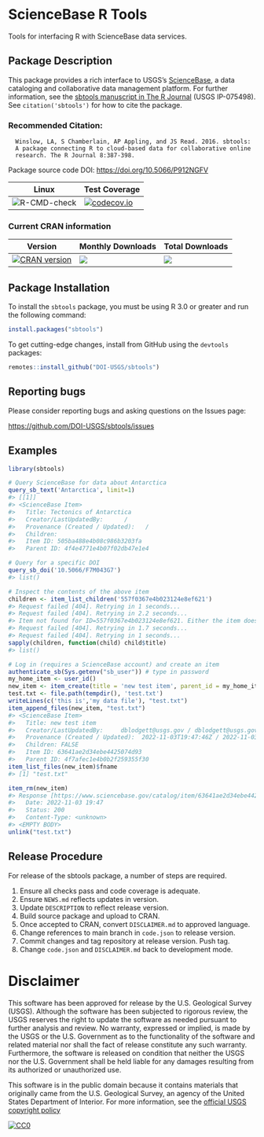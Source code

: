 
<!-- README.md is generated from README.Rmd. Please edit that file -->

# ScienceBase R Tools

Tools for interfacing R with ScienceBase data services.

## Package Description

This package provides a rich interface to USGS’s
[ScienceBase](https://www.sciencebase.gov/), a data cataloging and
collaborative data management platform. For further information, see the
[sbtools manuscript in The R
Journal](https://journal.r-project.org/archive/2016-1/winslow-chamberlain-appling-etal.pdf)
(USGS IP-075498). See `citation('sbtools')` for how to cite the package.

### Recommended Citation:

      Winslow, LA, S Chamberlain, AP Appling, and JS Read. 2016. sbtools: 
      A package connecting R to cloud-based data for collaborative online 
      research. The R Journal 8:387-398.

Package source code DOI: <https://doi.org/10.5066/P912NGFV>

| Linux                                                                             | Test Coverage                                                                                                                                |
|-----------------------------------------------------------------------------------|----------------------------------------------------------------------------------------------------------------------------------------------|
| ![R-CMD-check](https://github.com/doi-usgs/sbtools/workflows/R-CMD-check/badge.svg) | [![codecov.io](https://codecov.io/github/DOI-USGS/sbtools/coverage.svg?branch=master)](https://app.codecov.io/github/DOI-USGS/sbtools?branch=master) |

### Current CRAN information

| Version                                                                                                     | Monthly Downloads                                                                            | Total Downloads                                                                                          |
|-------------------------------------------------------------------------------------------------------------|----------------------------------------------------------------------------------------------|----------------------------------------------------------------------------------------------------------|
| [![CRAN version](https://www.r-pkg.org/badges/version/sbtools)](https://cran.r-project.org/package=sbtools) | [![](https://cranlogs.r-pkg.org/badges/sbtools)](https://cran.r-project.org/package=sbtools) | [![](https://cranlogs.r-pkg.org/badges/grand-total/sbtools)](https://cran.r-project.org/package=sbtools) |

## Package Installation

To install the `sbtools` package, you must be using R 3.0 or greater and
run the following command:

``` r
install.packages("sbtools")
```

To get cutting-edge changes, install from GitHub using the `devtools`
packages:

``` r
remotes::install_github("DOI-USGS/sbtools")
```

## Reporting bugs

Please consider reporting bugs and asking questions on the Issues page:

<https://github.com/DOI-USGS/sbtools/issues>

## Examples

``` r
library(sbtools)

# Query ScienceBase for data about Antarctica
query_sb_text('Antarctica', limit=1)
#> [[1]]
#> <ScienceBase Item> 
#>   Title: Tectonics of Antarctica
#>   Creator/LastUpdatedBy:      / 
#>   Provenance (Created / Updated):   / 
#>   Children: 
#>   Item ID: 505ba488e4b08c986b3203fa
#>   Parent ID: 4f4e4771e4b07f02db47e1e4

# Query for a specific DOI
query_sb_doi('10.5066/F7M043G7')
#> list()

# Inspect the contents of the above item
children <- item_list_children('557f0367e4b023124e8ef621')
#> Request failed [404]. Retrying in 1 seconds...
#> Request failed [404]. Retrying in 2.2 seconds...
#> Item not found for ID=557f0367e4b023124e8ef621. Either the item does not exist or the item is secured and requires authentication to access.FALSE
#> Request failed [404]. Retrying in 1.7 seconds...
#> Request failed [404]. Retrying in 1 seconds...
sapply(children, function(child) child$title)
#> list()

# Log in (requires a ScienceBase account) and create an item
authenticate_sb(Sys.getenv("sb_user")) # type in password
my_home_item <- user_id()
new_item <- item_create(title = 'new test item', parent_id = my_home_item)
test.txt <- file.path(tempdir(), 'test.txt')
writeLines(c('this is','my data file'), "test.txt")
item_append_files(new_item, "test.txt")
#> <ScienceBase Item> 
#>   Title: new test item
#>   Creator/LastUpdatedBy:     dblodgett@usgs.gov / dblodgett@usgs.gov
#>   Provenance (Created / Updated):  2022-11-03T19:47:46Z / 2022-11-03T19:47:48Z
#>   Children: FALSE
#>   Item ID: 63641ae2d34ebe4425074d93
#>   Parent ID: 4f7afec1e4b0b2f259355f30
item_list_files(new_item)$fname
#> [1] "test.txt"

item_rm(new_item)
#> Response [https://www.sciencebase.gov/catalog/item/63641ae2d34ebe4425074d93?format=json]
#>   Date: 2022-11-03 19:47
#>   Status: 200
#>   Content-Type: <unknown>
#> <EMPTY BODY>
unlink("test.txt")
```

## Release Procedure

For release of the sbtools package, a number of steps are required.

1.  Ensure all checks pass and code coverage is adequate.
2.  Ensure `NEWS.md` reflects updates in version.
3.  Update `DESCRIPTION` to reflect release version.
4.  Build source package and upload to CRAN.
5.  Once accepted to CRAN, convert `DISCLAIMER.md` to approved language.
6.  Change references to main branch in `code.json` to release version.
7.  Commit changes and tag repository at release version. Push tag.
8.  Change `code.json` and `DISCLAIMER.md` back to development mode.

# Disclaimer

This software has been approved for release by the U.S. Geological
Survey (USGS). Although the software has been subjected to rigorous
review, the USGS reserves the right to update the software as needed
pursuant to further analysis and review. No warranty, expressed or
implied, is made by the USGS or the U.S. Government as to the
functionality of the software and related material nor shall the fact of
release constitute any such warranty. Furthermore, the software is
released on condition that neither the USGS nor the U.S. Government
shall be held liable for any damages resulting from its authorized or
unauthorized use.

This software is in the public domain because it contains materials that
originally came from the U.S. Geological Survey, an agency of the United
States Department of Interior. For more information, see the [official
USGS copyright
policy](https://www.usgs.gov/information-policies-and-instructions/copyrights-and-credits "official USGS copyright policy")

[![CC0](https://i.creativecommons.org/p/zero/1.0/88x31.png)](https://creativecommons.org/publicdomain/zero/1.0/)
